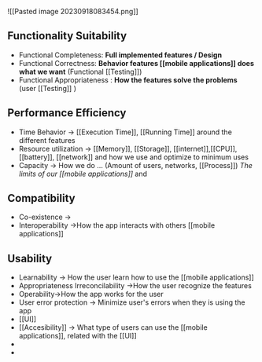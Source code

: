 ![[Pasted image 20230918083454.png]]

## Functionality Suitability
* Functional Completeness: **Full implemented features / Design** 
* Functional Correctness: **Behavior features [[mobile applications]] does what we want** (Functional [[Testing]])
* Functional Appropriateness : **How the features solve the problems** (user [[Testing]] )

## Performance Efficiency
* Time Behavior → [[Execution Time]], [[Running Time]] around the different features
* Resource utilization → [[Memory]], [[Storage]], [[internet]],[[CPU]],[[battery]], [[network]] and how we use and optimize to minimum uses
* Capacity → How we do ... (Amount of users, networks, [[Process]]) *The limits of our [[mobile applications]]* and 

## Compatibility

* Co-existence →
* Interoperability →How the app interacts with others [[mobile applications]]

## Usability

* Learnability → How the user learn how to use the [[mobile applications]]
* Appropriateness Irreconcilability →How the user recognize the features
* Operability->How the app works for the user
* User error protection -> Minimize user's errors when they is using the app
* [[UI]] 
* [[Accesibility]] -> What type of users can use the [[mobile applications]], related with the [[UI]]
* 
* 